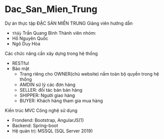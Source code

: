 # Dac_San_Mien_Trung
Dự án thực tập ĐẶC SẢN MIỀN TRUNG
Giảng viên hướng dẫn
  - `thầy` Trần Quang Bình
Thành viên nhóm:
  - Hồ Nguyên Quốc
  - Ngô Duy Hòa

Các chức năng cần xây dựng trong hệ thống
  - RESTful
  - Bảo mật
    + Trang riêng cho OWNER(chủ website) nắm toàn bộ quyền trong hệ thống
    + AMDIN sử lý các đơn hàng
    + SELLER: đối tác bán bán hàng
    + SHIPPER: Người giao hàng
    + BUYER: Khách hàng tham gia mua hàng

Kiến trúc MVC
Công nghệ sử dụng
  - Frondend: Bootstrap, AngularJS(1)
  - Backend: Spring-boot
  - Hệ quản trị: MSSQL (SQL Server 2019)
